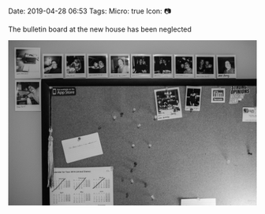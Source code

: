 Date: 2019-04-28 06:53
Tags: 
Micro: true
Icon: 📷

The bulletin board at the new house has been neglected

![Bulletin board](_board.jpg)